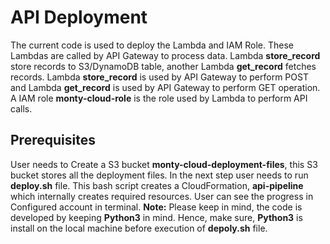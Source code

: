 # API Deployment
The current code is used to deploy the Lambda and IAM Role. These Lambdas are called by API Gateway to process data. Lambda **store_record** store records to S3/DynamoDB table, another Lambda **get_record** fetches records. Lambda **store_record** is used by API Gateway to perform POST and Lambda **get_record** is used by API Gateway to perform GET operation. A IAM role **monty-cloud-role** is the role used by Lambda to perform API calls.

## Prerequisites
User needs to Create a S3 bucket **monty-cloud-deployment-files**, this S3 bucket stores all the deployment files. In the next step user needs to run **deploy.sh** file. This bash script creates a CloudFormation, **api-pipeline** which internally creates required resources. User can see the progress in Configured account in terminal.
**Note:**
Please keep in mind, the code is developed by keeping **Python3** in mind. Hence, make sure, **Python3** is install on the local machine before execution of **depoly.sh** file.
